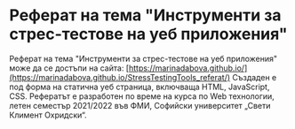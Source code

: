 # Реферат на тема "Инструменти за стрес-тестове на уеб приложения"

Реферат на тема "Инструменти за стрес-тестове на уеб приложения" може да се достъпи на сайта: [https://marinadabova.github.io/](https://marinadabova.github.io/StressTestingTools_referat/)
Създаден е под форма на статична уеб страница, включваща HTML, JavaScript, CSS. Рефератът е разработен по време на курса по Web технологии, летен семестър 2021/2022 във ФМИ, Софийски университет „Свети Климент Охридски“.

